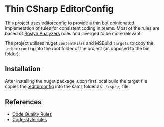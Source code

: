 # Thin CSharp EditorConfig
This project uses [editorconfig](https://editorconfig.org) to provide a thin but opinionated implemetation of rules for consistent coding in teams. Most of the rules are based of [Roslyn Analyzers](https://github.com/dotnet/roslyn-analyzers/blob/main/.editorconfig) rules and diverged to be more relevant.

The project utilises nuget `contentFiles` and MSBuild `targets` to copy the `.editorconfig` into the root folder of the project (as opposed to the bin folder). 

## Installation
After installing the nuget package, upon first local build the target file copies the [.editorconfig](EditorConfig/.editorconfig) into the same folder  as `./csproj` file.

## References
- [Code Quality Rules](https://learn.microsoft.com/en-us/dotnet/fundamentals/code-analysis/quality-rules/)
- [Code-style rules](https://learn.microsoft.com/en-us/dotnet/fundamentals/code-analysis/style-rules/)

